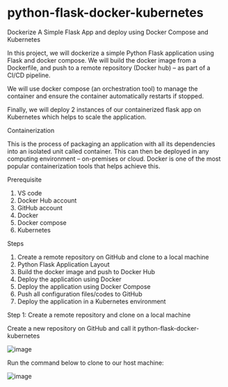 # python-flask-docker-kubernetes
Dockerize A Simple Flask App and deploy using Docker Compose and Kubernetes 


In this project, we will dockerize a simple Python Flask application using Flask and docker compose. We will build the docker image from a Dockerfile, and push to a remote repository (Docker hub) – as part of a CI/CD pipeline. 

We will use docker compose (an orchestration tool) to manage the container and ensure the container automatically restarts if stopped.

Finally, we will deploy 2 instances of our containerized flask app on Kubernetes which helps to scale the application.



Containerization

This is the process of packaging an application with all its dependencies into an isolated unit called container. This can then be deployed in any computing environment – on-premises or cloud. Docker is one of the most popular containerization tools that helps achieve this.



Prerequisite
1. VS code
2. Docker Hub account
3. GitHub account
4. Docker 
5. Docker compose
6. Kubernetes


Steps
1. Create a remote repository on GitHub and clone to a local machine
2. Python Flask Application Layout
3. Build the docker image and push to Docker Hub
4. Deploy the application using Docker
5. Deploy the application using Docker Compose
6. Push all configuration files/codes to GitHub 
7. Deploy the application in a Kubernetes environment


Step 1: Create a remote repository and clone on a local machine

Create a new repository on GitHub and call it python-flask-docker-kubernetes

![image](https://user-images.githubusercontent.com/74336816/218289693-bbcc6bbc-fdfd-4921-9cbc-51e2b7333b14.png)


Run the command below to clone to our host machine:

![image](https://user-images.githubusercontent.com/74336816/218289840-2a3c0740-d12e-47d1-9427-2848aaf53ff1.png)







